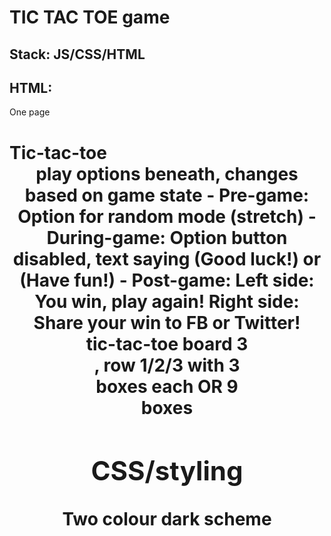 # TIC TAC TOE game 

## Stack: JS/CSS/HTML

## HTML:
One page
<h1> Tic-tac-toe

<main>
<header>
play options beneath, changes based on game state
- Pre-game: Option for random mode (stretch)
- During-game: Option button disabled, text saying (Good luck!) or (Have fun!)
- Post-game: Left side: You win, play again! Right side: Share your win to FB or Twitter! <embed>
<article>
tic-tac-toe board
3 <div>, row 1/2/3 with 3 <div> boxes each
OR
9 <div> boxes

## CSS/styling
Two colour dark scheme

